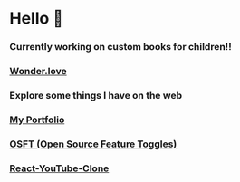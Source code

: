# Hello 👋

<h3>Currently working on custom books for children!!</h3>

### [Wonder.love](https://wonder.love)

<h3>Explore some things I have on the web</h3>

### [My Portfolio](https://henryjacobs.us)

### [OSFT (Open Source Feature Toggles)](https://opensourcefeaturetoggles.com) 

### [React-YouTube-Clone](https://henryjacobs.us/React-YouTube-Clone) 
<!-- 

### What I've Been Working On Recently

I recently finished the first major release of an open source feature flagging service called OSFT. I'm currently in the process of rewriting the client SDKs to use TypeScript, and am also refactoring the backend into multiple microservices to improve scalability.  

<b>[OSFT-Web-App](https://github.com/DONTSTOPLOVINGMEBABY/OSFT-Web-Application)</b>
<br/>
<b>[OSFT-React-SDK](https://github.com/DONTSTOPLOVINGMEBABY/OSFT-React-SDK)</b>
<br/>
<b>[OSFT-JS-Client](https://github.com/DONTSTOPLOVINGMEBABY/OSFT-Client-API)</b>
<br/>
<br/>

-->
